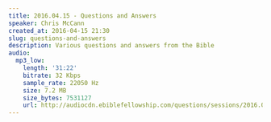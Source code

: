 ```yaml
---
title: 2016.04.15 - Questions and Answers
speaker: Chris McCann
created_at: 2016-04-15 21:30
slug: questions-and-answers
description: Various questions and answers from the Bible
audio:
  mp3_low:
    length: '31:22'
    bitrate: 32 Kbps
    sample_rate: 22050 Hz
    size: 7.2 MB
    size_bytes: 7531127
    url: http://audiocdn.ebiblefellowship.com/questions/sessions/2016.04.15_McCann_-_Questions_and_Answers.mp3
---
```

